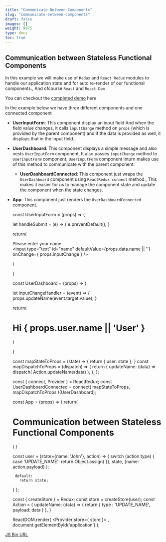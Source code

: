 ```yaml
---
title: "Communicate Between Components"
slug: "communicate-between-components"
draft: false
images: []
weight: 9975
type: docs
toc: true
---
```


## Communication between Stateless Functional Components
In this example we will make use of `Redux` and `React Redux` modules to handle our application state and for auto re-render of our functional components., And ofcourse `React` and `React Dom`

You can checkout the [completed demo](https://jsbin.com/depavejudi/1/edit?js,output) here

In the example below we have three different components and one connected component

 - **UserInputForm**: This component display an input field And when the field value changes, it calls `inputChange` method on `props` (which is provided by the parent component) and if the data is provided as well, it displays that in the input field.

 - **UserDashboard**: This component displays a simple message and also nests 
`UserInputForm` component, It also passes `inputChange` method to `UserInputForm` component, `UserInputForm` component inturn makes use of this method to communicate with the parent component.

      - **UserDashboardConnected**: This component just wraps the `UserDashboard` component using `ReactRedux connect` method., This makes it easier for us to manage the component state and update the component when the state changes.


 - **App**: This component just renders the `UserDashboardConnected` component.



    const UserInputForm = (props) => {
      
      let handleSubmit = (e) => {
        e.preventDefault();
      }
    
      return(
        <form action="" onSubmit={handleSubmit}>
          <label htmlFor="name">Please enter your name</label>
          <br />
          <input type="text" id="name" defaultValue={props.data.name || ''} onChange={ props.inputChange } />
        </form>
      )
    
    }
    
    
    const UserDashboard = (props) => {
       
      let inputChangeHandler = (event) => {
        props.updateName(event.target.value);
      }
    
      return(
        <div>
          <h1>Hi { props.user.name || 'User' }</h1>
          <UserInputForm data={props.user} inputChange={inputChangeHandler} />
        </div>
      )
    
    }
    
    const mapStateToProps = (state) => {
      return {
        user: state
      };
    }
    const mapDispatchToProps = (dispatch) => {
      return {
        updateName: (data) => dispatch( Action.updateName(data) ),
      };
    };
    
    const { connect, Provider } = ReactRedux;
    const UserDashboardConnected = connect(
      mapStateToProps,
      mapDispatchToProps
    )(UserDashboard);
    
    
    
    const App = (props) => {
      return(
        <div>
          <h1>Communication between Stateless Functional Components</h1>
          <UserDashboardConnected />
        </div>
      )
    }
    
    
    
    const user = (state={name: 'John'}, action) => {
      switch (action.type) {
        case 'UPDATE_NAME':
          return Object.assign( {}, state, {name: action.payload}  );
    
        default:
          return state;
      }
    };
    
    const { createStore } = Redux;
    const store = createStore(user);
    const Action = {
      updateName: (data) => {
        return { type : 'UPDATE_NAME', payload: data }
      },
    }
    
    
    ReactDOM.render(
      <Provider store={ store }>
        <App />
      </Provider>,
      document.getElementById('application')
    );





[JS Bin URL][1]


  [1]: https://jsbin.com/depavejudi/1/edit?js,output



